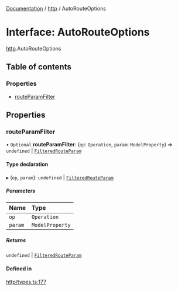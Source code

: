 [Documentation](../index.md) / [http](../modules/http.md) / AutoRouteOptions

# Interface: AutoRouteOptions

[http](../modules/http.md).AutoRouteOptions

## Table of contents

### Properties

- [routeParamFilter](http.AutoRouteOptions.md#routeparamfilter)

## Properties

### routeParamFilter

• `Optional` **routeParamFilter**: (`op`: `Operation`, `param`: `ModelProperty`) => `undefined` \| [`FilteredRouteParam`](http.FilteredRouteParam.md)

#### Type declaration

▸ (`op`, `param`): `undefined` \| [`FilteredRouteParam`](http.FilteredRouteParam.md)

##### Parameters

| Name | Type |
| :------ | :------ |
| `op` | `Operation` |
| `param` | `ModelProperty` |

##### Returns

`undefined` \| [`FilteredRouteParam`](http.FilteredRouteParam.md)

#### Defined in

[http/types.ts:177](https://github.com/timotheeguerin/cadl/blob/920bc86d/packages/rest/src/http/types.ts#L177)
